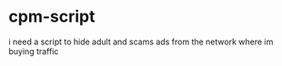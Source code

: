 # cpm-script
i need  a script to hide adult and scams ads from  the network where im buying traffic 
